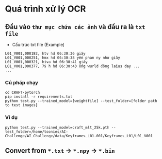 # Quá trình xử lý OCR

## Đầu vào `thư mục chứa các ảnh` và đầu ra là `txt file`
- Cấu trúc txt file (Example)

```
L01_V001,000182, htv hd 06:30:36 giây
L01_V001,000251, hmx hd 06:30:38 yến phan ny như giây
L01_V001,000321, hiva hd 06:30:41 giây
L01_V001,000377, 79 h hd 06:30:43 ống wurld đông laius day ...
...
```

### Cú pháp chạy
```
cd CRAFT-pytorch
pip install -r requirements.txt
python test.py --trained_model=[weightfile] --test_folder=[folder path to test images]
```

### Ví dụ
```
python test.py --trained_model=craft_mlt_25k.pth --test_folder=/home/toonies/AI-Challenge/AI_Challenge/data/Keyframes_L01-001/Keyframes_L01/L01_V001
```


## Convert from `*.txt` $\rightarrow$ `*.npy` $\rightarrow$ `*.bin`
